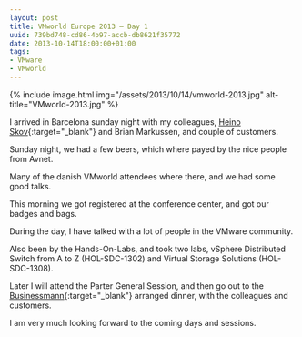 ```yaml
---
layout: post
title: VMworld Europe 2013 – Day 1
uuid: 739bd748-cd86-4b97-accb-db8621f35772
date: 2013-10-14T18:00:00+01:00
tags:
- VMware
- VMworld
---
```

{% include image.html img="/assets/2013/10/14/vmworld-2013.jpg" alt-title="VMworld-2013.jpg" %}

I arrived in Barcelona sunday night with my colleagues, [Heino Skov](http://www.heinoskov.dk){:target="_blank"} and Brian Markussen, and couple of customers<!--break-->.

Sunday night, we had a few beers, which where payed by the nice people from Avnet.

Many of the danish VMworld attendees where there, and we had some good talks.

This morning we got registered at the conference center, and got our badges and bags.

During the day, I have talked with a lot of people in the VMware community.

Also been by the Hands-On-Labs, and took two labs, vSphere Distributed Switch from A to Z (HOL-SDC-1302) and Virtual Storage Solutions (HOL-SDC-1308).

Later I will attend the Parter General Session, and then go out to the [Businessmann](http://www.businessmann.dk){:target="_blank"} arranged dinner, with the colleagues and customers.

I am very much looking forward to the coming days and sessions.

